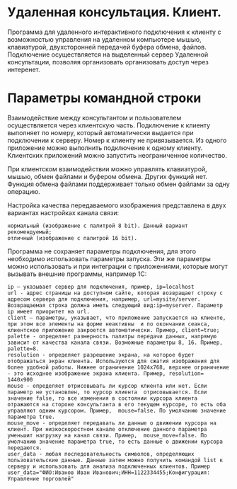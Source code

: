 # Удаленная консультация. Клиент.
Программа для удаленного интерактивного подключения к клиенту с возможностью управления на удаленном компьютере мышью, клавиатурой, двухсторонней передачей буфера обмена, файлов. Подключение осуществляется на выделенный сервер Удаленной консультации, позволяя организовать организовать доступ через интеренет.

# Параметры командной строки
Взаимодействие между консультантом и пользователем осуществляется через клиентскую часть. Подключение к клиенту выполняет по номеру, который автоматически выдается при подключении к серверу. Номер к клиенту не привязывается. Из одного приложение можно выполнить подключение к одному клиенту. Клиентских приложений можно запустить неограниченное количество.

При клиентском взаимодействии можно управлять клавиатурой, мышью, обмен файлами и буфером обмена. Других функций нет. Функция обмена файлами поддерживает только обмен файлами за одну операцию.

Настройка качества передаваемого изображения представлена в двух вариантах настройках канала связи:

    нормальный (изображение с палитрой 8 bit). Данный вариант рекомендуемый;
    отличный (изображение с палитрой 16 bit).

Программа не сохраняет параметры подключения, для этого необходимо использовать параметры запуска. Эти же параметры можно использовать и при интеграции с приложениями, которые могут вызывать внешние программы, например 1С:

    ip – указывает сервер для подключения, пример, ip=localhost
    url - адрес страницы на доступном сайте, которая возвращает строку с адресом сервера для подключения, например, url=mysite/server. Возвращаемая строка должна иметь следующий вид:ip=myserver. Параметр ip имеет приоритет на url.
    client – параметры, указывает, что приложение запускается на клиенте, при этом все элементы на форме неактивны  и по окончании сеанса, клиентское приложение закроется автоматически. Пример, client=true;
    palette - определяет размерность палитры передачи данных, напрямую зависит от качества канала связи. Возможные параметры 8, 16. Пример, palette=8.
    resolution - определяет разрешение экрана, на которое будет отображаться экран клиента. Используются для сжатия изображения для более удобной работы. Нижнее ограничение 1024x768, верхнее ограничение - это исходное изображение экрана клиента. Пример, resolution= 1440x900
    mouse - определяет отрисовывать ли курсор клиента или нет. Если параметр не установлен, то курсор клиента  отрисовывается. Если значение false, то все изменения в состоянии курсора клиента отражаются на стороне консультанта в его текущем курсоре, то есть оба управляют одним курсором. Пример,  mouse=false. По умолчанию значение параметра true.
    mouse_move - определяет передавать ли данные о движении курсора на клиент. При низкоскоростном канале отключение данного параметра уменьшит нагрузку на канал связи. Пример,  mouse_move=false. По умолчанию значение параметра true, то есть данные о движении курсора передаются.
    user_data - любая последовательность символов, определяющих пользовательские данные. Данные затем можно получить командой list к серверу и использовать для анализа подключенных клиентов. Пример user_data="ФИО:Иванов Иван Иванович;ИНН=1122334455;Конфигурация: Управление торговлей"
